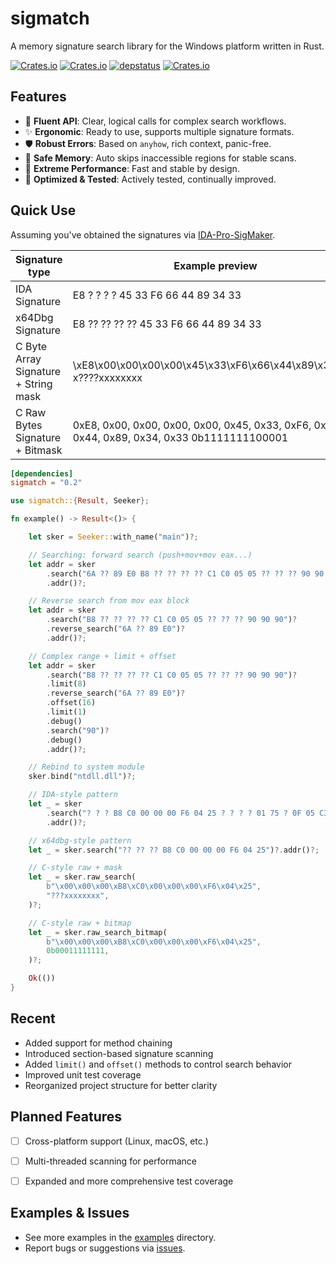 # sigmatch

A memory signature search library for the Windows platform written in Rust.


[![Crates.io](https://img.shields.io/crates/v/sigmatch)](https://crates.io/crates/sigmatch)
[![Crates.io](https://img.shields.io/crates/l/sigmatch)](https://github.com/piz-ewing/sigmatch)
[![depstatus](https://deps.rs/repo/github/piz-ewing/sigmatch/status.svg)](https://deps.rs/repo/github/piz-ewing/sigmatch)
[![Crates.io](https://img.shields.io/crates/d/sigmatch)](https://github.com/piz-ewing/sigmatch)


## Features
- 🧩 **Fluent API**: Clear, logical calls for complex search workflows.
- ✨ **Ergonomic**: Ready to use, supports multiple signature formats.
- 🛡️ **Robust Errors**: Based on `anyhow`, rich context, panic-free.
- 🧱 **Safe Memory**: Auto skips inaccessible regions for stable scans.
- 🚀 **Extreme Performance**: Fast and stable by design.
- 🧪 **Optimized & Tested**: Actively tested, continually improved.


## Quick Use

Assuming you've obtained the signatures via [IDA-Pro-SigMaker](https://github.com/A200K/IDA-Pro-SigMaker).

| Signature type                       | Example preview                                                                              |
| ------------------------------------ | -------------------------------------------------------------------------------------------- |
| IDA Signature                        | E8 ? ? ? ? 45 33 F6 66 44 89 34 33                                                           |
| x64Dbg Signature                     | E8 ?? ?? ?? ?? 45 33 F6 66 44 89 34 33                                                       |
| C Byte Array Signature + String mask | \xE8\x00\x00\x00\x00\x45\x33\xF6\x66\x44\x89\x34\x33 x????xxxxxxxx                           |
| C Raw Bytes Signature + Bitmask      | 0xE8, 0x00, 0x00, 0x00, 0x00, 0x45, 0x33, 0xF6, 0x66, 0x44, 0x89, 0x34, 0x33 0b1111111100001 |

```toml
[dependencies]
sigmatch = "0.2"
```

```rust
use sigmatch::{Result, Seeker};

fn example() -> Result<()> {

    let sker = Seeker::with_name("main")?;

    // Searching: forward search (push+mov+mov eax...)
    let addr = sker
        .search("6A ?? 89 E0 B8 ?? ?? ?? ?? C1 C0 05 05 ?? ?? ?? 90 90 90")?
        .addr()?;

    // Reverse search from mov eax block
    let addr = sker
        .search("B8 ?? ?? ?? ?? C1 C0 05 05 ?? ?? ?? 90 90 90")?
        .reverse_search("6A ?? 89 E0")?
        .addr()?;

    // Complex range + limit + offset
    let addr = sker
        .search("B8 ?? ?? ?? ?? C1 C0 05 05 ?? ?? ?? 90 90 90")?
        .limit(8)
        .reverse_search("6A ?? 89 E0")?
        .offset(16)
        .limit(1)
        .debug()
        .search("90")?
        .debug()
        .addr()?;

    // Rebind to system module
    sker.bind("ntdll.dll")?;

    // IDA-style pattern
    let _ = sker
        .search("? ? ? B8 C0 00 00 00 F6 04 25 ? ? ? ? 01 75 ? 0F 05 C3")?
        .addr()?;

    // x64dbg-style pattern
    let _ = sker.search("?? ?? ?? B8 C0 00 00 00 F6 04 25")?.addr()?;

    // C-style raw + mask
    let _ = sker.raw_search(
        b"\x00\x00\x00\xB8\xC0\x00\x00\x00\xF6\x04\x25",
        "???xxxxxxxx",
    )?;

    // C-style raw + bitmap
    let _ = sker.raw_search_bitmap(
        b"\x00\x00\x00\xB8\xC0\x00\x00\x00\xF6\x04\x25",
        0b00011111111,
    )?;

    Ok(())
}
```

## Recent

- Added support for method chaining
- Introduced section-based signature scanning
- Added `limit()` and `offset()` methods to control search behavior
- Improved unit test coverage
- Reorganized project structure for better clarity


## Planned Features

- [ ] Cross-platform support (Linux, macOS, etc.)
- [ ] Multi-threaded scanning for performance
- [ ] Expanded and more comprehensive test coverage


## Examples & Issues

- See more examples in the [examples](https://github.com/piz-ewing/sigmatch/tree/main/examples) directory.
- Report bugs or suggestions via [issues](https://github.com/piz-ewing/sigmatch/issues).

